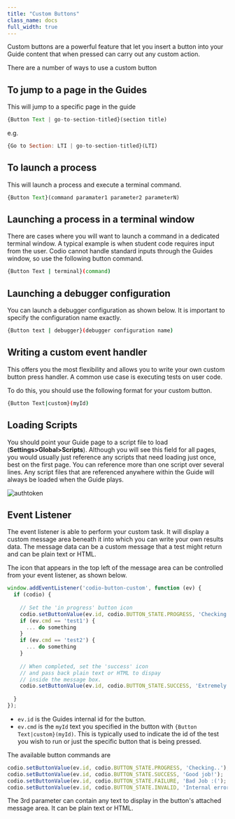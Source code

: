 ```yaml
---
title: "Custom Buttons"
class_name: docs
full_width: true
---
```

Custom buttons are a powerful feature that let you insert a button into your Guide content that when pressed can carry out any custom action.

There are a number of ways to use a custom button

## To jump to a page in the Guides
This will jump to a specific page in the guide

```javascript
{Button Text | go-to-section-titled}(section title)
```

e.g.
```javascript
{Go to Section: LTI | go-to-section-titled}(LTI)
```

## To launch a process
This will launch a process and execute a terminal command. 

```javascript
{Button Text}(command paramater1 parameter2 parameterN)
```

## Launching a process in a terminal window
There are cases where you will want to launch a command in a dedicated terminal window. A typical example is when student code requires input from the user. Codio cannot handle standard inputs through the Guides window, so use the following button command.

```bash
{Button Text | terminal}(command)
```
## Launching a debugger configuration
You can launch a debugger configuration as shown below. It is important to specify the configuration name exactly.

```bash
{Button text | debugger}(debugger configuration name)
```

## Writing a custom event handler
This offers you the most flexibility and allows you to write your own custom button press handler. A common use case is executing tests on user code.

To do this, you should use the following format for your custom button.

```bash
{Button Text|custom}(myId)
```

## Loading Scripts
You should point your Guide page to a script file to load (**Settings>Global>Scripts**). Although you will see this field for all pages, you would usually just reference any scripts that need loading just once, best on the first page. You can reference more than one script over several lines. Any script files that are referenced anywhere within the Guide will always be loaded when the Guide plays.

<img alt="authtoken" src="/img/docs/guides/scripts.png" class="simple"/>

## Event Listener
The event listener is able to perform your custom task. It will display a custom message area beneath it into which you can write your own results data. The message data can be a custom message that a test might return and can be plain text or HTML. 

The icon that appears in the top left of the message area can be controlled from your event listener, as shown below.

```javascript
window.addEventListener('codio-button-custom', function (ev) {
  if (codio) {
  
    // Set the 'in progress' button icon
    codio.setButtonValue(ev.id, codio.BUTTON_STATE.PROGRESS, 'Checking');
    if (ev.cmd == 'test1') {
      ... do something
    }
    if (ev.cmd == 'test2') {
      ... do something
    }
    
    // When completed, set the 'success' icon 
    // and pass back plain text or HTML to dispay 
    // inside the message box.
    codio.setButtonValue(ev.id, codio.BUTTON_STATE.SUCCESS, 'Extremely well done!');
    
  }
});
```

- `ev.id` is the Guides internal id for the button.
- `ev.cmd` is the `myId` text you specified in the button with `{Button Text|custom}(myId)`. This is typically used to indicate the id of the test you wish to run or just the specific button that is being pressed.

The available button commands are 

```javascript
codio.setButtonValue(ev.id, codio.BUTTON_STATE.PROGRESS, 'Checking..');
codio.setButtonValue(ev.id, codio.BUTTON_STATE.SUCCESS, 'Good job!');
codio.setButtonValue(ev.id, codio.BUTTON_STATE.FAILURE, 'Bad Job :(');
codio.setButtonValue(ev.id, codio.BUTTON_STATE.INVALID, 'Internal error');
```

The 3rd parameter can contain any text to display in the button's attached message area. It can be plain text or HTML.




